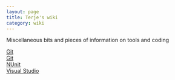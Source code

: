 ```yaml
---
layout: page
title: Terje's wiki
category: wiki
---
```


Miscellaneous bits and pieces of information on tools and coding

[Git](git)  
[Git](wiki/git.md)  
[NUnit](nunit.md)  
[Visual Studio](visualstudio.md)  



